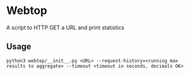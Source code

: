 # Webtop

A script to HTTP GET a URL and print statistics

## Usage

`python3 webtop/__init__.py <URL> --request-history=<running max results to aggregate> --timeout <timeout in seconds, decimals OK>`
